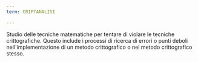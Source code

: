 ```yaml
---
term: CRIPTANALISI

---
```

Studio delle tecniche matematiche per tentare di violare le tecniche crittografiche. Questo include i processi di ricerca di errori o punti deboli nell'implementazione di un metodo crittografico o nel metodo crittografico stesso.